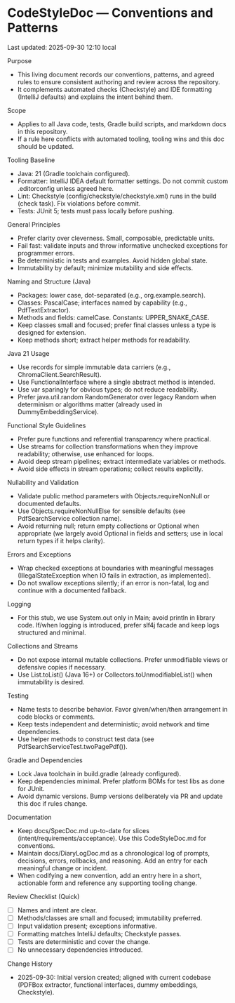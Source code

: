# CodeStyleDoc — Conventions and Patterns

Last updated: 2025-09-30 12:10 local

Purpose
- This living document records our conventions, patterns, and agreed rules to ensure consistent authoring and review across the repository.
- It complements automated checks (Checkstyle) and IDE formatting (IntelliJ defaults) and explains the intent behind them.

Scope
- Applies to all Java code, tests, Gradle build scripts, and markdown docs in this repository.
- If a rule here conflicts with automated tooling, tooling wins and this doc should be updated.

Tooling Baseline
- Java: 21 (Gradle toolchain configured).
- Formatter: IntelliJ IDEA default formatter settings. Do not commit custom .editorconfig unless agreed here.
- Lint: Checkstyle (config/checkstyle/checkstyle.xml) runs in the build (check task). Fix violations before commit.
- Tests: JUnit 5; tests must pass locally before pushing.

General Principles
- Prefer clarity over cleverness. Small, composable, predictable units.
- Fail fast: validate inputs and throw informative unchecked exceptions for programmer errors.
- Be deterministic in tests and examples. Avoid hidden global state.
- Immutability by default; minimize mutability and side effects.

Naming and Structure (Java)
- Packages: lower case, dot-separated (e.g., org.example.search).
- Classes: PascalCase; interfaces named by capability (e.g., PdfTextExtractor).
- Methods and fields: camelCase. Constants: UPPER_SNAKE_CASE.
- Keep classes small and focused; prefer final classes unless a type is designed for extension.
- Keep methods short; extract helper methods for readability.

Java 21 Usage
- Use records for simple immutable data carriers (e.g., ChromaClient.SearchResult).
- Use FunctionalInterface where a single abstract method is intended.
- Use var sparingly for obvious types; do not reduce readability.
- Prefer java.util.random RandomGenerator over legacy Random when determinism or algorithms matter (already used in DummyEmbeddingService).

Functional Style Guidelines
- Prefer pure functions and referential transparency where practical.
- Use streams for collection transformations when they improve readability; otherwise, use enhanced for loops.
- Avoid deep stream pipelines; extract intermediate variables or methods.
- Avoid side effects in stream operations; collect results explicitly.

Nullability and Validation
- Validate public method parameters with Objects.requireNonNull or documented defaults.
- Use Objects.requireNonNullElse for sensible defaults (see PdfSearchService collection name).
- Avoid returning null; return empty collections or Optional when appropriate (we largely avoid Optional in fields and setters; use in local return types if it helps clarity).

Errors and Exceptions
- Wrap checked exceptions at boundaries with meaningful messages (IllegalStateException when IO fails in extraction, as implemented).
- Do not swallow exceptions silently; if an error is non-fatal, log and continue with a documented fallback.

Logging
- For this stub, we use System.out only in Main; avoid println in library code. If/when logging is introduced, prefer slf4j facade and keep logs structured and minimal.

Collections and Streams
- Do not expose internal mutable collections. Prefer unmodifiable views or defensive copies if necessary.
- Use List.toList() (Java 16+) or Collectors.toUnmodifiableList() when immutability is desired.

Testing
- Name tests to describe behavior. Favor given/when/then arrangement in code blocks or comments.
- Keep tests independent and deterministic; avoid network and time dependencies.
- Use helper methods to construct test data (see PdfSearchServiceTest.twoPagePdf()).

Gradle and Dependencies
- Lock Java toolchain in build.gradle (already configured).
- Keep dependencies minimal. Prefer platform BOMs for test libs as done for JUnit.
- Avoid dynamic versions. Bump versions deliberately via PR and update this doc if rules change.

Documentation
- Keep docs/SpecDoc.md up-to-date for slices (intent/requirements/acceptance). Use this CodeStyleDoc.md for conventions.
- Maintain docs/DiaryLogDoc.md as a chronological log of prompts, decisions, errors, rollbacks, and reasoning. Add an entry for each meaningful change or incident.
- When codifying a new convention, add an entry here in a short, actionable form and reference any supporting tooling change.

Review Checklist (Quick)
- [ ] Names and intent are clear.
- [ ] Methods/classes are small and focused; immutability preferred.
- [ ] Input validation present; exceptions informative.
- [ ] Formatting matches IntelliJ defaults; Checkstyle passes.
- [ ] Tests are deterministic and cover the change.
- [ ] No unnecessary dependencies introduced.

Change History
- 2025-09-30: Initial version created; aligned with current codebase (PDFBox extractor, functional interfaces, dummy embeddings, Checkstyle).
